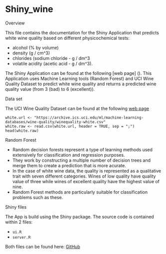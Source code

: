 # Shiny_wine

Overview

This file contains the documentation for the Shiny Application that predicts white wine quality based on different physicochemical tests:

* alcohol (% by volume)
* density (g / cm^3)
* chlorides (sodium chloride - g / dm^3
* volatile acidity (acetic acid - g / dm^3).

The Shiny Application can be found at the following [web page] (). This Application uses Machine Learning tools (Random Forest) and UCI Wine Quality Dataset to predict white wine quality and returns a predicted wine quality value (from 3 (bad) to 6 (excellent)).

Data set

The UCI Wine Quality Dataset can be found at the following [web page](https://archive.ics.uci.edu/ml/machine-learning-databases/wine-quality/winequality-white.csv)

```{r, echo = FALSE}
white.url <- "https://archive.ics.uci.edu/ml/machine-learning-databases/wine-quality/winequality-white.csv"
white.raw <- read.csv(white.url, header = TRUE, sep = ";")
head(white.raw)
```
Random Forest

* Random decision forests represent a type of learning methods used extensively for classification and regression purposes.
* They work by constructing a multiple number of decision trees and merge them to create a prediction that is more acurate.
* In the case of white wine data, the quality is represented as a qualitative trait with seven different categories. Wines of low quality have quality value of three while wines of excellent quality have the highest value of nine.
* Random Forest methods are particularly suitable for classification problems such as these.


Shiny files

The App is build using the Shiny package. The source code is contained within 2 files:
- `ui.R`
- `server.R`

Both files can be found here: [GitHub](https://github.com/Markomlazic/Shiny_wine)


